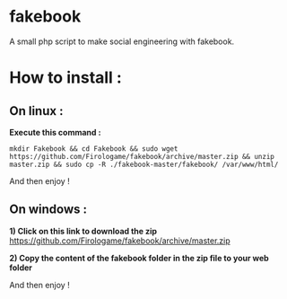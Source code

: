 # fakebook
A small php script to make social engineering with fakebook.

# **How to install :**

## On linux :

**Execute this command :** 

 `mkdir Fakebook &&
cd Fakebook &&
sudo wget https://github.com/Firologame/fakebook/archive/master.zip &&
unzip master.zip &&
sudo cp -R ./fakebook-master/fakebook/ /var/www/html/`

And then enjoy !


## On windows :

**1) Click on this link to download the zip**
https://github.com/Firologame/fakebook/archive/master.zip

**2) Copy the content of the fakebook folder in the zip file to your web folder**

And then enjoy !
